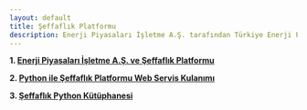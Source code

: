 ```yaml
---
layout: default
title: Şeffaflık Platformu
description: Enerji Piyasaları İşletme A.Ş. tarafından Türkiye Enerji Piyasalarına dair çeşitli birçok verinin paylaşılmakta olduğu Şeffaflık Platfomuna dair çalışmalar
---
```


**1. [Enerji Piyasaları İşletme A.Ş. ve Şeffaflık Platformu](https://nurisensoy.github.io/nurisensoy/nedir)**

**2. [Python ile Şeffaflık Platformu Web Servis Kulanımı](https://nurisensoy.github.io/nurisensoy/ornek_istek)**

**3. [Şeffaflık Python Kütüphanesi](https://nurisensoy.github.io/seffaflik/)**

